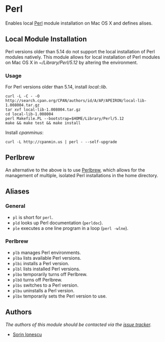 Perl
====

Enables local [Perl][1] module installation on Mac OS X and defines alises.

Local Module Installation
-------------------------

Perl versions older than 5.14 do not support the local installation of Perl
modules natively. This module allows for local installation of Perl modules on
Mac OS X in *~/Library/Perl/5.12* by altering the environment.

### Usage

For Perl versions older than 5.14, install *local::lib*.

    curl -L -C - -O http://search.cpan.org/CPAN/authors/id/A/AP/APEIRON/local-lib-1.008004.tar.gz
    tar xvf local-lib-1.008004.tar.gz
    cd local-lib-1.008004
    perl Makefile.PL --bootstrap=$HOME/Library/Perl/5.12
    make && make test && make install

Install *cpanminus*:

    curl -L http://cpanmin.us | perl - --self-upgrade

Perlbrew
--------

An alternative to the above is to use [Perlbrew][2], which allows for the
management of multiple, isolated Perl installations in the home directory.

Aliases
-------

### General

  - `pl` is short for `perl`.
  - `pld` looks up Perl documentation (`perldoc`).
  - `ple` executes a one line program in a loop (`perl -wlne`).

### Perlbrew

  - `plb` manages Perl environments.
  - `plba` lists available Perl versions.
  - `plbi` installs a Perl version.
  - `plbl` lists installed Perl versions.
  - `plbo` temporarily turns off Perlbrew.
  - `plbO` turns off Perlbrew.
  - `plbs` switches to a Perl version.
  - `plbu` uninstalls a Perl version.
  - `plbx` temporarily sets the Perl version to use.

Authors
-------

*The authors of this module should be contacted via the [issue tracker][3].*

  - [Sorin Ionescu](https://github.com/sorin-ionescu)

[1]: http://www.perl.org
[2]: http://perlbrew.pl
[3]: https://github.com/sorin-ionescu/prezto/issues

